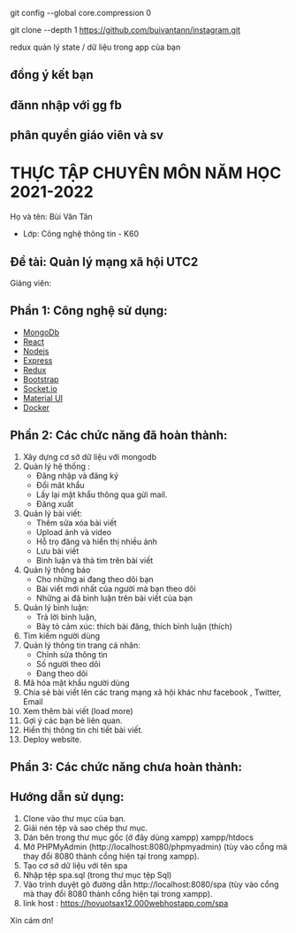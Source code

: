 git config --global core.compression 0

git clone --depth 1 https://github.com/buivantann/instagram.git

redux quản lý state / dữ liệu trong app của bạn

## đồng ý kết bạn

## đănn nhập với gg fb

## phân quyền giáo viên và sv

# THỰC TẬP CHUYÊN MÔN NĂM HỌC 2021-2022

Họ và tên: Bùi Văn Tân

- Lớp: Công nghệ thông tin - K60

## Đề tài: Quản lý mạng xã hội UTC2

Giảng viên:

## Phần 1: Công nghệ sử dụng:

- [MongoDb](https://www.mongodb.com/)
- [React](https://reactjs.org/)
- [Nodejs](https://nodejs.org/en/)
- [Express](https://expressjs.com/)
- [Redux](https://redux.js.org/)
- [Bootstrap](https://getbootstrap.com/)
- [Socket.io](https://socket.io/)
- [Material UI](https://mui.com/)
- [Docker](https://www.docker.com/)

## Phần 2: Các chức năng đã hoàn thành:

1. Xây dựng cơ sở dữ liệu với mongodb
2. Quản lý hệ thống :
   - Đăng nhập và đăng ký
   - Đổi mât khẩu
   - Lấy lại mật khẩu thông qua gửi mail.
   - Đăng xuất
3. Quản lý bài viết:
   - Thêm sửa xóa bài viết
   - Upload ảnh và video
   - Hỗ trọ đăng và hiển thị nhiều ảnh
   - Lưu bài viết
   - Bình luận và thả tim trên bài viết
4. Quản lý thông báo
   - Cho những ai đang theo dõi bạn
   - Bài viết mới nhất của người mà bạn theo dõi
   - Những ai đã bình luận trên bài viết của bạn
5. Quản lý bình luận:
   - Trả lời bình luận,
   - Bày tỏ cảm xúc: thích bài đăng, thích bình luận (thích)
6. Tìm kiếm người dùng
7. Quản lý thông tin trang cá nhân:
   - Chỉnh sửa thông tin
   - Số người theo dõi
   - Đang theo dõi
8. Mã hóa mật khẩu người dùng
9. Chia sẻ bài viết lên các trang mạng xã hội khác như facebook , Twitter, Email
10. Xem thêm bài viết (load more)
11. Gợi ý các bạn bè liên quan.
12. Hiển thị thông tin chi tiết bài viết.
13. Deploy website.

## Phần 3: Các chức năng chưa hoàn thành:

## Hướng dẫn sử dụng:

1. Clone vào thư mục của bạn.
2. Giải nén tệp và sao chép thư mục.
3. Dán bên trong thư mục gốc (ở đây dùng xampp) xampp/htdocs
4. Mở PHPMyAdmin (http://localhost:8080/phpmyadmin) (tùy vào cổng mà thay đổi 8080 thành cổng hiện tại trong xampp).
5. Tạo cơ sở dữ liệu với tên spa
6. Nhập tệp spa.sql (trong thư mục tệp Sql)
7. Vào trình duyệt gõ đường dẫn http://localhost:8080/spa (tùy vào cổng mà thay đổi 8080 thành cổng hiện tại trong xampp).
8. link host : https://hovuotsax12.000webhostapp.com/spa

Xin cám ơn!
